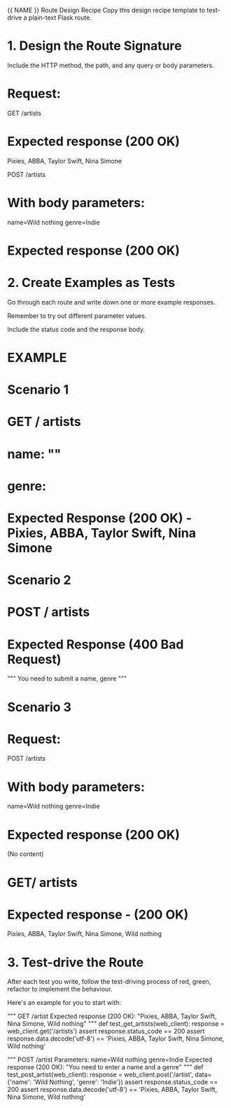 {{ NAME }} Route Design Recipe
Copy this design recipe template to test-drive a plain-text Flask route.

#       1. Design the Route Signature

Include the HTTP method, the path, and any query or body parameters.
# Request:
GET /artists

# Expected response (200 OK)
Pixies, ABBA, Taylor Swift, Nina Simone

POST /artists

# With body parameters:
name=Wild nothing
genre=Indie

# Expected response (200 OK)


#       2. Create Examples as Tests
Go through each route and write down one or more example responses.

Remember to try out different parameter values.

Include the status code and the response body.

# EXAMPLE

#   Scenario 1

# GET / artists
#   name: ""
#   genre: 
#   Expected Response (200 OK) - Pixies, ABBA, Taylor Swift, Nina Simone


#   Scenario 2

# POST / artists
# Expected Response (400 Bad Request)

"""
You need to submit a name, genre
"""

# Scenario 3 
# Request:
POST /artists

# With body parameters:
name=Wild nothing
genre=Indie
# Expected response (200 OK)
(No content)

# GET/ artists
# Expected response - (200 OK) 
Pixies, ABBA, Taylor Swift, Nina Simone, Wild nothing


#       3. Test-drive the Route
After each test you write, follow the test-driving process of red, green, refactor to implement the behaviour.

Here's an example for you to start with:

"""
GET /artist
  Expected response (200 OK):
  "Pixies, ABBA, Taylor Swift, Nina Simone, Wild nothing"
"""
def test_get_artists(web_client):
    response = web_client.get('/artists')
    assert response.status_code == 200
    assert response.data.decode('utf-8') == 'Pixies, ABBA, Taylor Swift, Nina Simone, Wild nothing'

"""
POST /artist
  Parameters:
    name=Wild nothing
    genre=Indie
  Expected response (200 OK):
  "You need to enter a name and a genre"
"""
def test_post_artist(web_client):
    response = web_client.post('/artist', data={'name': 'Wild Nothing', 'genre': 'Indie'})
    assert response.status_code == 200
    assert response.data.decode('utf-8') == 'Pixies, ABBA, Taylor Swift, Nina Simone, Wild nothing'
